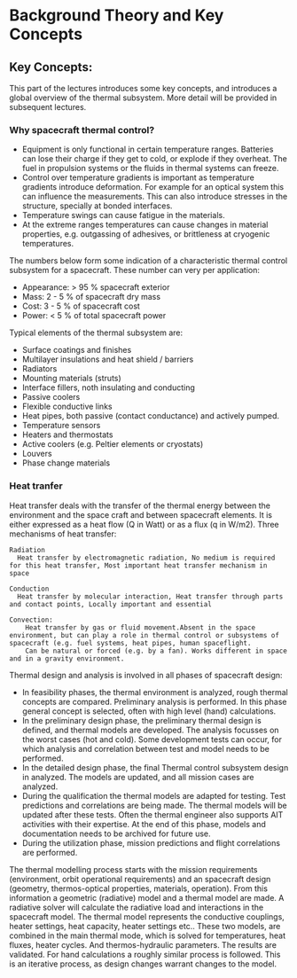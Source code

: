 # Background Theory and Key Concepts

## Key Concepts:

This part of the lectures introduces some key concepts, and introduces a global overview of the thermal subsystem. More detail will be provided in subsequent lectures. 

### Why spacecraft thermal control?

- Equipment is only functional in certain temperature ranges. Batteries can lose their charge if they get to cold, or explode if they overheat. The fuel in propulsion systems or the fluids in thermal systems can freeze. 
- Control over temperature gradients is important as temperature gradients introduce deformation. For example for an optical system this can influence the measurements. This can also introduce stresses in the structure, specially at bonded interfaces.
- Temperature swings can cause fatigue in the materials. 
- At the extreme ranges temperatures can cause changes in material properties, e.g. outgassing of adhesives, or brittleness at cryogenic temperatures.

The numbers below form some indication of a characteristic thermal control subsystem for a spacecraft. These number can very per application:
- Appearance: > 95 % spacecraft exterior
- Mass: 2 - 5 % of spacecraft dry mass
- Cost: 3 - 5 % of spacecraft cost
- Power: < 5 % of total spacecraft power


Typical elements of the thermal subsystem are:
- Surface coatings and finishes
- Multilayer insulations and heat shield / barriers
- Radiators
- Mounting materials (struts)
- Interface fillers, noth insulating and conducting
- Passive coolers
- Flexible conductive links
- Heat pipes, both passive (contact conductance) and actively pumped.
- Temperature sensors
- Heaters and thermostats
- Active coolers (e.g. Peltier elements or cryostats)
- Louvers
- Phase change materials

### Heat tranfer

Heat transfer deals with the transfer of the thermal energy between the environment and the space craft and between spacecraft elements. It is either expressed as a heat flow (Q in Watt) or as a flux (q in W/m2). Three mechanisms of heat transfer:
```{glossary}
Radiation
  Heat transfer by electromagnetic radiation, No medium is required for this heat transfer, Most important heat transfer mechanism in space

Conduction
  Heat transfer by molecular interaction, Heat transfer through parts and contact points, Locally important and essential

Convection:
	Heat transfer by gas or fluid movement.Absent in the space environment, but can play a role in thermal control or subsystems of spacecraft (e.g. fuel systems, heat pipes, human spaceflight.
	Can be natural or forced (e.g. by a fan). Works different in space and in a gravity environment. 
```


Thermal design and analysis is involved in all phases of spacecraft design:
- In feasibility phases, the thermal environment is analyzed, rough thermal concepts are compared. Preliminary analysis is performed. In this phase general concept is selected, often with high level (hand) calculations.
- In the preliminary design phase, the preliminary thermal design is defined, and thermal models are developed. The analysis focusses on the worst cases (hot and cold). Some development tests can occur, for which analysis and correlation between test and model needs to be performed. 
- In the detailed design phase, the final Thermal control subsystem design in analyzed. The models are updated, and all mission cases are analyzed. 
- During the qualification the thermal models are adapted for testing. Test predictions and correlations are being made. The thermal models will be updated after these tests. Often the thermal engineer also supports AIT activities with their expertise. At the end of this phase, models and documentation needs to be archived for future use.
- During the utilization phase, mission predictions and flight correlations are performed.

The thermal modelling process starts with the mission requirements (environment, orbit operational requirements) and an spacecraft design (geometry, thermos-optical properties, materials, operation). 
From this information a geometric (radiative) model and a thermal model are made. 
A radiative solver will calculate the radiative load and interactions in the spacecraft model. 
The thermal model represents the conductive couplings, heater settings, heat capacity, heater settings etc.. These two models, are combined in the main thermal mode, which is solved for temperatures, heat fluxes, heater cycles. 
And thermos-hydraulic parameters. The results are validated.
For hand calculations a roughly similar process is followed. This is an iterative process, as design changes warrant changes to the model. 
